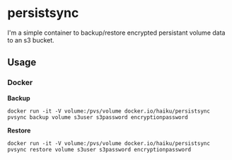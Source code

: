 # persistsync

I'm a simple container to backup/restore encrypted persistant volume data to an s3 bucket.

## Usage

### Docker
**Backup**
```
docker run -it -V volume:/pvs/volume docker.io/haiku/persistsync pvsync backup volume s3user s3password encryptionpassword
```

**Restore**
```
docker run -it -V volume:/pvs/volume docker.io/haiku/persistsync pvsync restore volume s3user s3password encryptionpassword
```
